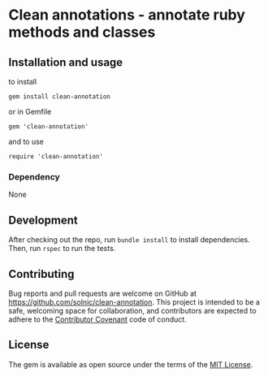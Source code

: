 # Clean annotations - annotate ruby methods and classes

## Installation and usage

to install

`gem install clean-annotation`

or in Gemfile

`gem 'clean-annotation'`

and to use

`require 'clean-annotation'`

### Dependency

None

## Development

After checking out the repo, run `bundle install` to install dependencies. Then, run `rspec` to run the tests.

## Contributing

Bug reports and pull requests are welcome on GitHub at https://github.com/solnic/clean-annotation.
This project is intended to be a safe, welcoming space for collaboration, and contributors are expected to adhere to the
[Contributor Covenant](http://contributor-covenant.org) code of conduct.

## License

The gem is available as open source under the terms of the [MIT License](https://opensource.org/licenses/MIT).
